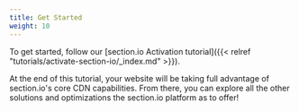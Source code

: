 ```yaml
---
title: Get Started
weight: 10
---
```


To get started, follow our [section.io Activation tutorial]({{< relref "tutorials/activate-section-io/_index.md" >}}).

At the end of this tutorial, your website will be taking full advantage of section.io's core CDN capabilities. From there, you can explore all the other solutions and optimizations the section.io platform as to offer!
